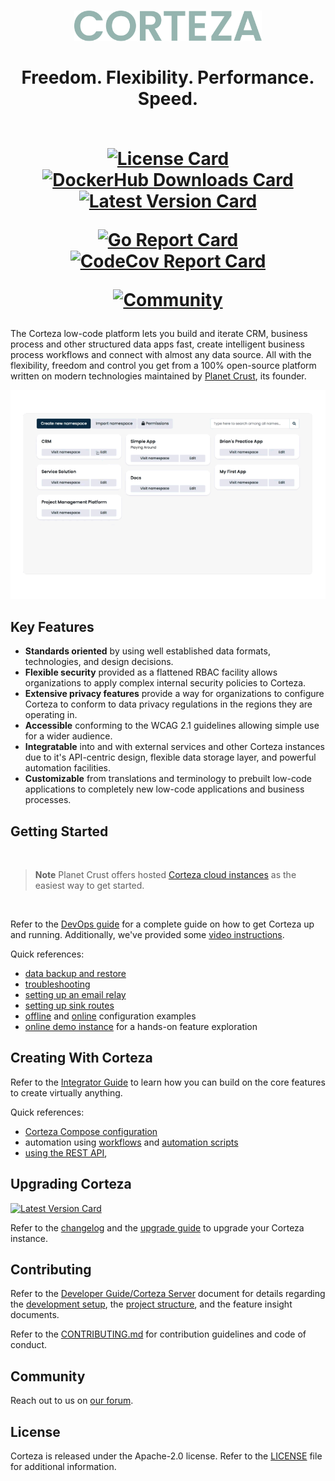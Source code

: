 <h1 align="center">
  <img width="300px" src=".github/assets/corteza_logo.svg" />
  <br />
  <br />
  <abbr>Freedom. Flexibility. Performance. Speed.</abbr>
  <br />
  <br />
  <div align="center">

  [![License Card](https://img.shields.io/github/license/cortezaproject/corteza?style=for-the-badge)](https://img.shields.io/github/license/cortezaproject/corteza?style=for-the-badge)
  [![DockerHub Downloads Card](https://img.shields.io/docker/pulls/cortezaproject/corteza?style=for-the-badge)](https://img.shields.io/docker/pulls/cortezaproject/corteza?style=for-the-badge)
  [![Latest Version Card](https://img.shields.io/github/v/tag/cortezaproject/corteza?label=stable%20version&style=for-the-badge)](https://img.shields.io/github/v/tag/cortezaproject/corteza?label=stable%20version&style=for-the-badge)

  [![Go Report Card](https://goreportcard.com/badge/github.com/cortezaproject/corteza?style=for-the-badge)](https://goreportcard.com/report/github.com/cortezaproject/corteza?style=for-the-badge)
  [![CodeCov Report Card](https://img.shields.io/codecov/c/github/cortezaproject/corteza-server?style=for-the-badge)](https://img.shields.io/codecov/c/github/cortezaproject/corteza-server?style=for-the-badge)

  [![Community](https://img.shields.io/discourse/topics?server=https%3A%2F%2Fforum.cortezaproject.org%2F&style=for-the-badge)](https://img.shields.io/discourse/topics?server=https%3A%2F%2Fforum.cortezaproject.org%2F&style=for-the-badge)


  </div>
</h1>

The Corteza low-code platform lets you build and iterate CRM, business process and other structured data apps fast, create intelligent business process workflows and connect with almost any data source.
All with the flexibility, freedom and control you get from a 100% open-source platform written on modern technologies maintained by [Planet Crust](https://www.planetcrust.com/), its founder.

<div align="center">
  <img src=".github/assets/hero-animation.webp">
</div>

## Key Features

* **Standards oriented** by using well established data formats, technologies, and design decisions.
* **Flexible security** provided as a flattened RBAC facility allows organizations to apply complex internal security policies to Corteza.
* **Extensive privacy features** provide a way for organizations to configure Corteza to conform to data privacy regulations in the regions they are operating in.
* **Accessible** conforming to the WCAG 2.1 guidelines allowing simple use for a wider audience.
* **Integratable** into and with external services and other Corteza instances due to it's API-centric design, flexible data storage layer, and powerful automation facilities.
* **Customizable** from translations and terminology to prebuilt low-code applications to completely new low-code applications and business processes.

## Getting Started

<br />

> **Note**
> Planet Crust offers hosted [Corteza cloud instances](https://www.planetcrust.com/start-trial-lp-main) as the easiest way to get started.

<br />

Refer to the [DevOps guide](https://docs.cortezaproject.org/corteza-docs/2022.9/devops-guide/index.html) for a complete guide on how to get Corteza up and running.
Additionally, we've provided some [video instructions](https://forum.cortezaproject.org/t/videos-on-how-to-set-up-corteza/91).

Quick references:
* [data backup and restore](https://docs.cortezaproject.org/corteza-docs/2022.9/devops-guide/maintenance/backups.html)
* [troubleshooting](https://docs.cortezaproject.org/corteza-docs/2022.9/devops-guide/troubleshooting/index.html)
* [setting up an email relay](https://docs.cortezaproject.org/corteza-docs/2022.9/devops-guide/email-relay.html)
* [setting up sink routes](https://docs.cortezaproject.org/corteza-docs/2022.9/devops-guide/sink-route.html)
* [offline](https://docs.cortezaproject.org/corteza-docs/2022.9/devops-guide/examples/deploy-offline/index.html) and [online](https://docs.cortezaproject.org/corteza-docs/2022.9/devops-guide/examples/deploy-online/index.html) configuration examples
* [online demo instance](https://latest.cortezaproject.org/) for a hands-on feature exploration

## Creating With Corteza

Refer to the [Integrator Guide](https://docs.cortezaproject.org/corteza-docs/2022.9/integrator-guide/index.html) to learn how you can build on the core features to create virtually anything.

Quick references:
* [Corteza Compose configuration](https://docs.cortezaproject.org/corteza-docs/2022.9/integrator-guide/compose-configuration/index.html)
* automation using [workflows](https://docs.cortezaproject.org/corteza-docs/2022.9/integrator-guide/automation/workflows/index.html) and [automation scripts](https://docs.cortezaproject.org/corteza-docs/2022.9/integrator-guide/automation/automation-scripts/index.html)
* [using the REST API](https://docs.cortezaproject.org/corteza-docs/2022.9/integrator-guide/accessing-corteza/index.html),

## Upgrading Corteza

[![Latest Version Card](https://img.shields.io/github/v/tag/cortezaproject/corteza?label=latest%20stable%20version)](https://img.shields.io/github/v/tag/cortezaproject/corteza?label=latest%20stable%20version)

Refer to the [changelog](https://docs.cortezaproject.org/corteza-docs/2022.9/changelog/index.html) and the [upgrade guide](https://docs.cortezaproject.org/corteza-docs/2022.9/devops-guide/upgrade/index.html) to upgrade your Corteza instance.

## Contributing

Refer to the [Developer Guide/Corteza Server](https://docs.cortezaproject.org/corteza-docs/2022.9/developer-guide/corteza-server/index.html) document for details regarding the [development setup](https://docs.cortezaproject.org/corteza-docs/2022.9/developer-guide/corteza-server/index.html#_development_setup), the [project structure](https://docs.cortezaproject.org/corteza-docs/2022.9/developer-guide/corteza-server/structure.html), and the feature insight documents.

Refer to the [CONTRIBUTING.md](CONTRIBUTING.md) for contribution guidelines and code of conduct.

## Community

Reach out to us on [our forum](https://forum.cortezaproject.org/).

## License

Corteza is released under the Apache-2.0 license.
Refer to the [LICENSE](LICENSE) file for additional information.
